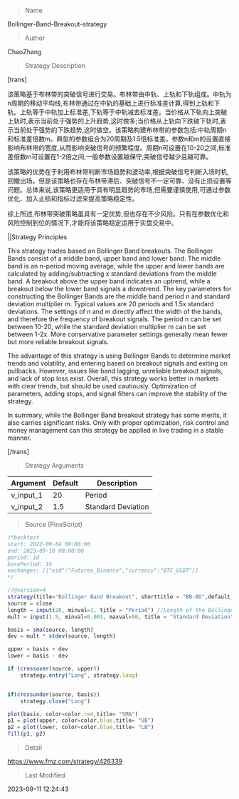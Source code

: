 
> Name

Bollinger-Band-Breakout-strategy

> Author

ChaoZhang

> Strategy Description

[trans]

该策略基于布林带的突破信号进行交易。布林带由中轨、上轨和下轨组成。中轨为n周期的移动平均线,布林带通过在中轨的基础上进行标准差计算,得到上轨和下轨。上轨等于中轨加上标准差,下轨等于中轨减去标准差。当价格从下轨向上突破上轨时,表示当前处于强势的上升趋势,这时做多;当价格从上轨向下跌破下轨时,表示当前处于强势的下跌趋势,这时做空。该策略构建布林带的参数包括:中轨周期n和标准差倍数m。典型的参数组合为20周期及1.5倍标准差。参数n和m的设置直接影响布林带的宽度,从而影响突破信号的频繁程度。周期n可设置在10-20之间,标准差倍数m可设置在1-2倍之间,一般参数设置越保守,突破信号越少且越可靠。

该策略的优势在于利用布林带判断市场趋势和波动率,根据突破信号判断入场时机,回撤出场。但是该策略也存在布林带滞后、突破信号不一定可靠、没有止损设置等问题。总体来说,该策略更适用于具有明显趋势的市场,但需要谨慎使用,可通过参数优化、加入止损和指标过滤来提高策略稳定性。

综上所述,布林带突破策略虽具有一定优势,但也存在不少风险。只有在参数优化和风险控制到位的情况下,才能将该策略稳定运用于实盘交易中。

||Strategy Principles

This strategy trades based on Bollinger Band breakouts. The Bollinger Bands consist of a middle band, upper band and lower band. The middle band is an n-period moving average, while the upper and lower bands are calculated by adding/subtracting x standard deviations from the middle band. A breakout above the upper band indicates an uptrend, while a breakout below the lower band signals a downtrend. The key parameters for constructing the Bollinger Bands are the middle band period n and standard deviation multiplier m. Typical values are 20 periods and 1.5x standard deviations. The settings of n and m directly affect the width of the bands, and therefore the frequency of breakout signals. The period n can be set between 10-20, while the standard deviation multiplier m can be set between 1-2x. More conservative parameter settings generally mean fewer but more reliable breakout signals.

The advantage of this strategy is using Bollinger Bands to determine market trends and volatility, and entering based on breakout signals and exiting on pullbacks. However, issues like band lagging, unreliable breakout signals, and lack of stop loss exist. Overall, this strategy works better in markets with clear trends, but should be used cautiously. Optimization of parameters, adding stops, and signal filters can improve the stability of the strategy.

In summary, while the Bollinger Band breakout strategy has some merits, it also carries significant risks. Only with proper optimization, risk control and money management can this strategy be applied in live trading in a stable manner.

[/trans]

> Strategy Arguments



|Argument|Default|Description|
|----|----|----|
|v_input_1|20|Period|
|v_input_2|1.5|Standard Deviation|


> Source (PineScript)

``` javascript
/*backtest
start: 2022-09-04 00:00:00
end: 2023-09-10 00:00:00
period: 1d
basePeriod: 1h
exchanges: [{"eid":"Futures_Binance","currency":"BTC_USDT"}]
*/

//@version=4
strategy(title="Bollinger Band Breakout", shorttitle = "BB-BO",default_qty_type = strategy.percent_of_equity,default_qty_value = 100, overlay=true)
source = close
length = input(20, minval=1, title = "Period") //Length of the Bollinger Band 
mult = input(1.5, minval=0.001, maxval=50, title = "Standard Deviation") // Use 1.5 SD for 20 period MA; Use 2 SD for 10 period MA 

basis = sma(source, length)
dev = mult * stdev(source, length)

upper = basis + dev
lower = basis - dev

if (crossover(source, upper))
    strategy.entry("Long", strategy.long)


if(crossunder(source, basis))
    strategy.close("Long")

plot(basis, color=color.red,title= "SMA")
p1 = plot(upper, color=color.blue,title= "UB")
p2 = plot(lower, color=color.blue,title= "LB")
fill(p1, p2)

```

> Detail

https://www.fmz.com/strategy/426339

> Last Modified

2023-09-11 12:24:43
